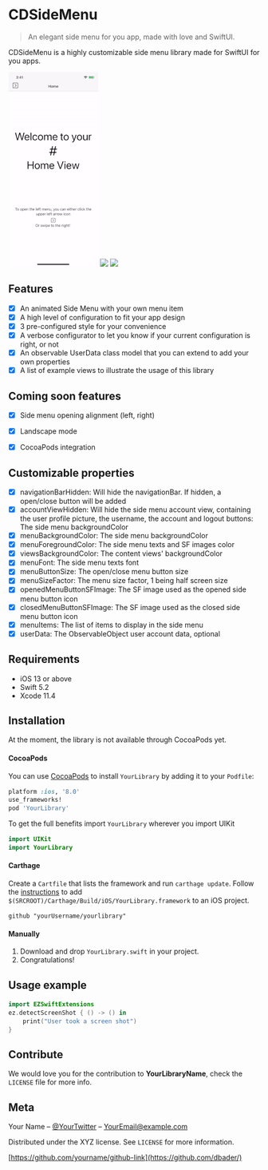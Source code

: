 # CDSideMenu
> An elegant side menu for you app, made with love and SwiftUI.

CDSideMenu is a highly customizable side menu library made for SwiftUI for you apps. 

![](small_cdsidedemo.gif) ![](small_cdsidedemo2.gif) ![](small_cdsidedemo3.gif)

## Features

- [x] An animated Side Menu with your own menu item
- [x] A high level of configuration to fit your app design
- [x] 3 pre-configured style for your convenience
- [x] A verbose configurator to let you know if your current configuration is right, or not
- [x] An observable UserData class model that you can extend to add your own properties
- [x] A list of example views to illustrate the usage of this library

## Coming soon features

- [x] Side menu opening alignment (left, right)
- [x] Landscape mode
- [x] CocoaPods integration


## Customizable properties

- [x] navigationBarHidden: Will hide the navigationBar. If hidden, a open/close button will be added
- [x] accountViewHidden: Will hide the side menu account view, containing the user profile picture, the username, the account and logout buttons: The side menu backgroundColor
- [x] menuBackgroundColor: The side menu backgroundColor
- [x] menuForegroundColor: The side menu texts and SF images color
- [x] viewsBackgroundColor: The content views' backgroundColor
- [x] menuFont: The side menu texts font
- [x] menuButtonSize: The open/close menu button size
- [x] menuSizeFactor: The menu size factor, 1 being half screen size
- [x] openedMenuButtonSFImage: The SF image used as the opened side menu button icon
- [x] closedMenuButtonSFImage: The SF image used as the closed side menu button icon
- [x] menuItems: The list of items to display in the side menu
- [x] userData: The ObservableObject user account data, optional

## Requirements

- iOS 13 or above
- Swift 5.2
- Xcode 11.4

## Installation

At the moment, the library is not available through CocoaPods yet. 
#### CocoaPods
You can use [CocoaPods](http://cocoapods.org/) to install `YourLibrary` by adding it to your `Podfile`:

```ruby
platform :ios, '8.0'
use_frameworks!
pod 'YourLibrary'
```

To get the full benefits import `YourLibrary` wherever you import UIKit

``` swift
import UIKit
import YourLibrary
```
#### Carthage
Create a `Cartfile` that lists the framework and run `carthage update`. Follow the [instructions](https://github.com/Carthage/Carthage#if-youre-building-for-ios) to add `$(SRCROOT)/Carthage/Build/iOS/YourLibrary.framework` to an iOS project.

```
github "yourUsername/yourlibrary"
```
#### Manually
1. Download and drop ```YourLibrary.swift``` in your project.  
2. Congratulations!  

## Usage example

```swift
import EZSwiftExtensions
ez.detectScreenShot { () -> () in
    print("User took a screen shot")
}
```

## Contribute

We would love you for the contribution to **YourLibraryName**, check the ``LICENSE`` file for more info.

## Meta

Your Name – [@YourTwitter](https://twitter.com/dbader_org) – YourEmail@example.com

Distributed under the XYZ license. See ``LICENSE`` for more information.

[https://github.com/yourname/github-link](https://github.com/dbader/)

[swift-image]:https://img.shields.io/badge/swift-3.0-orange.svg
[swift-url]: https://swift.org/
[license-image]: https://img.shields.io/badge/License-MIT-blue.svg
[license-url]: LICENSE
[travis-image]: https://img.shields.io/travis/dbader/node-datadog-metrics/master.svg?style=flat-square
[travis-url]: https://travis-ci.org/dbader/node-datadog-metrics
[codebeat-image]: https://codebeat.co/badges/c19b47ea-2f9d-45df-8458-b2d952fe9dad
[codebeat-url]: https://codebeat.co/projects/github-com-vsouza-awesomeios-com
